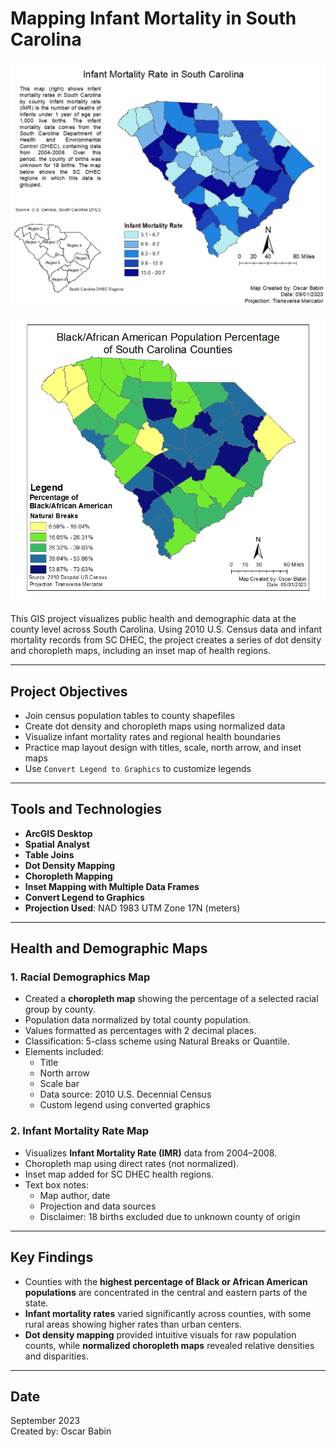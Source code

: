 # Mapping Infant Mortality in South Carolina

<p align="center">
  <img src="./imr_sc.png" alt="Infant Mortality in South Carolina" width="600"/>
</p>
<p align="center">
  <img src="./pop_perc.png" alt="Infant Mortality in South Carolina" width="600"/>
</p>

This GIS project visualizes public health and demographic data at the county level across South Carolina. Using 2010 U.S. Census data and infant mortality records from SC DHEC, the project creates a series of dot density and choropleth maps, including an inset map of health regions.

---

## Project Objectives

- Join census population tables to county shapefiles
- Create dot density and choropleth maps using normalized data
- Visualize infant mortality rates and regional health boundaries
- Practice map layout design with titles, scale, north arrow, and inset maps
- Use `Convert Legend to Graphics` to customize legends

---

## Tools and Technologies

- **ArcGIS Desktop**
- **Spatial Analyst**
- **Table Joins**
- **Dot Density Mapping**
- **Choropleth Mapping**
- **Inset Mapping with Multiple Data Frames**
- **Convert Legend to Graphics**
- **Projection Used**: NAD 1983 UTM Zone 17N (meters)

---

## Health and Demographic Maps

### 1. Racial Demographics Map

- Created a **choropleth map** showing the percentage of a selected racial group by county.
- Population data normalized by total county population.
- Values formatted as percentages with 2 decimal places.
- Classification: 5-class scheme using Natural Breaks or Quantile.
- Elements included:
  - Title
  - North arrow
  - Scale bar
  - Data source: 2010 U.S. Decennial Census
  - Custom legend using converted graphics

### 2. Infant Mortality Rate Map

- Visualizes **Infant Mortality Rate (IMR)** data from 2004–2008.
- Choropleth map using direct rates (not normalized).
- Inset map added for SC DHEC health regions.
- Text box notes:
  - Map author, date
  - Projection and data sources
  - Disclaimer: 18 births excluded due to unknown county of origin

---

## Key Findings

- Counties with the **highest percentage of Black or African American populations** are concentrated in the central and eastern parts of the state.
- **Infant mortality rates** varied significantly across counties, with some rural areas showing higher rates than urban centers.
- **Dot density mapping** provided intuitive visuals for raw population counts, while **normalized choropleth maps** revealed relative densities and disparities.

---

## Date

September 2023  
Created by: Oscar Babin
